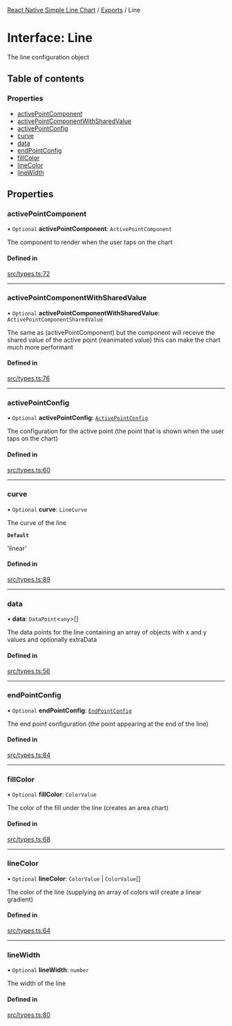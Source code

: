 [React Native Simple Line Chart](../README.md) / [Exports](../modules.md) / Line

# Interface: Line

The line configuration object

## Table of contents

### Properties

- [activePointComponent](Line.md#activepointcomponent)
- [activePointComponentWithSharedValue](Line.md#activepointcomponentwithsharedvalue)
- [activePointConfig](Line.md#activepointconfig)
- [curve](Line.md#curve)
- [data](Line.md#data)
- [endPointConfig](Line.md#endpointconfig)
- [fillColor](Line.md#fillcolor)
- [lineColor](Line.md#linecolor)
- [lineWidth](Line.md#linewidth)

## Properties

### activePointComponent

• `Optional` **activePointComponent**: `ActivePointComponent`

The component to render when the user taps on the chart

#### Defined in

[src/types.ts:72](https://github.com/Malaa-tech/react-native-simple-line-chart/blob/ac4e4fd/src/types.ts#L72)

___

### activePointComponentWithSharedValue

• `Optional` **activePointComponentWithSharedValue**: `ActivePointComponentSharedValue`

The same as (activePointComponent) but the component will receive the shared value of the active point (reanimated value) this can make the chart much more performant

#### Defined in

[src/types.ts:76](https://github.com/Malaa-tech/react-native-simple-line-chart/blob/ac4e4fd/src/types.ts#L76)

___

### activePointConfig

• `Optional` **activePointConfig**: [`ActivePointConfig`](ActivePointConfig.md)

The configuration for the active point (the point that is shown when the user taps on the chart)

#### Defined in

[src/types.ts:60](https://github.com/Malaa-tech/react-native-simple-line-chart/blob/ac4e4fd/src/types.ts#L60)

___

### curve

• `Optional` **curve**: `LineCurve`

The curve of the line

**`Default`**

'linear'

#### Defined in

[src/types.ts:89](https://github.com/Malaa-tech/react-native-simple-line-chart/blob/ac4e4fd/src/types.ts#L89)

___

### data

• **data**: `DataPoint`<`any`\>[]

The data points for the line containing an array of objects with x and y values and optionally extraData

#### Defined in

[src/types.ts:56](https://github.com/Malaa-tech/react-native-simple-line-chart/blob/ac4e4fd/src/types.ts#L56)

___

### endPointConfig

• `Optional` **endPointConfig**: [`EndPointConfig`](EndPointConfig.md)

The end point configuration (the point appearing at the end of the line)

#### Defined in

[src/types.ts:84](https://github.com/Malaa-tech/react-native-simple-line-chart/blob/ac4e4fd/src/types.ts#L84)

___

### fillColor

• `Optional` **fillColor**: `ColorValue`

The color of the fill under the line (creates an area chart)

#### Defined in

[src/types.ts:68](https://github.com/Malaa-tech/react-native-simple-line-chart/blob/ac4e4fd/src/types.ts#L68)

___

### lineColor

• `Optional` **lineColor**: `ColorValue` \| `ColorValue`[]

The color of the line (supplying an array of colors will create a linear gradient)

#### Defined in

[src/types.ts:64](https://github.com/Malaa-tech/react-native-simple-line-chart/blob/ac4e4fd/src/types.ts#L64)

___

### lineWidth

• `Optional` **lineWidth**: `number`

The width of the line

#### Defined in

[src/types.ts:80](https://github.com/Malaa-tech/react-native-simple-line-chart/blob/ac4e4fd/src/types.ts#L80)
